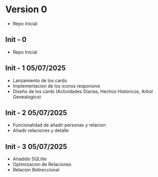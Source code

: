 # Version 0

- Repo Inicial

## Init - 0

- Repo Inicial

## Init - 1 05/07/2025

- Lanzamiento de los cards
- Implementacion de los iconos responsive
- Diseño de los cards (Actividades Diarias, Hechos Historicos, Arbol Genealogico)

## Init - 2 05/07/2025

- Funcionalidad de añadir personas y relacion
- Añadir relaciones y detalle

## Init - 3 05/07/2025

- Añadido SQLlite
- Optimizacion de Relaciones
- Relacion Bidireccional